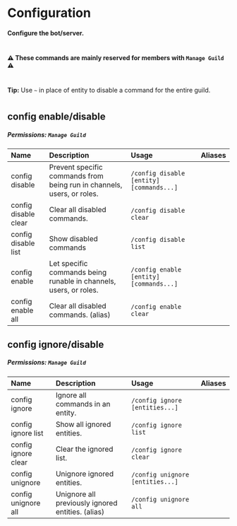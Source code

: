 # Configuration

#### Configure the bot/server.
#

#### ⚠️ These commands are mainly reserved for members with `Manage Guild` ⚠️
#
**Tip:** Use `~` in place of entity to disable a command for the entire guild.
#
## config **enable**/**disable**
##### Permissions: `Manage Guild`

| Name | Description | Usage | Aliases
| :--- | :--- | :--- | :---
| config disable | Prevent specific commands from being run in channels, users, or roles. | `/config disable [entity] [commands...]` |
| config disable clear | Clear all disabled commands. | `/config disable clear` | 
| config disable list | Show disabled commands | `/config disable list` |
| config enable | Let specific commands being runable in channels, users, or roles. | `/config enable [entity] [commands...]` |
| config enable all | Clear all disabled commands. (alias) | `/config enable clear` |

## config **ignore**/**disable**
##### Permissions: `Manage Guild`

| Name | Description | Usage | Aliases
| :--- | :--- | :--- | :---
| config ignore | Ignore all commands in an entity. | `/config ignore [entities...]` |
| config ignore list | Show all ignored entities. | `/config ignore list` |
| config ignore clear | Clear the ignored list. | `/config ignore clear` |
| config unignore | Unignore ignored entities. | `/config unignore [entities...]` |
| config unignore all | Unignore all previously ignored entities. (alias) | `/config unignore all` |

